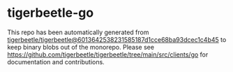 # tigerbeetle-go
This repo has been automatically generated from
[tigerbeetle/tigerbeetle@6013642538231585187d1cce68ba93dcec1c4b45](https://github.com/tigerbeetle/tigerbeetle/commit/6013642538231585187d1cce68ba93dcec1c4b45)
to keep binary blobs out of the monorepo.
Please see
<https://github.com/tigerbeetle/tigerbeetle/tree/main/src/clients/go>
for documentation and contributions.